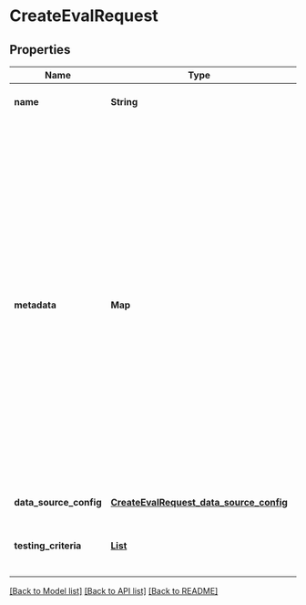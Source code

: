 # CreateEvalRequest
## Properties

| Name | Type | Description | Notes |
|------------ | ------------- | ------------- | -------------|
| **name** | **String** | The name of the evaluation. | [optional] [default to null] |
| **metadata** | **Map** | Set of 16 key-value pairs that can be attached to an object. This can be useful for storing additional information about the object in a structured format, and querying for objects via API or the dashboard.   Keys are strings with a maximum length of 64 characters. Values are strings with a maximum length of 512 characters.  | [optional] [default to null] |
| **data\_source\_config** | [**CreateEvalRequest_data_source_config**](CreateEvalRequest_data_source_config.md) |  | [default to null] |
| **testing\_criteria** | [**List**](CreateEvalRequest_testing_criteria_inner.md) | A list of graders for all eval runs in this group. | [default to null] |

[[Back to Model list]](../README.md#documentation-for-models) [[Back to API list]](../README.md#documentation-for-api-endpoints) [[Back to README]](../README.md)

